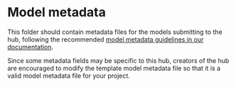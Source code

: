 # Model metadata

This folder should contain metadata files for the models submitting to the hub, following the recommended [model metadata guidelines in our documentation](Metadata).

Since some metadata fields may be specific to this hub, creators of the hub are encouraged to modify the template model metadata file so that it is a valid model metadata file for your project.
